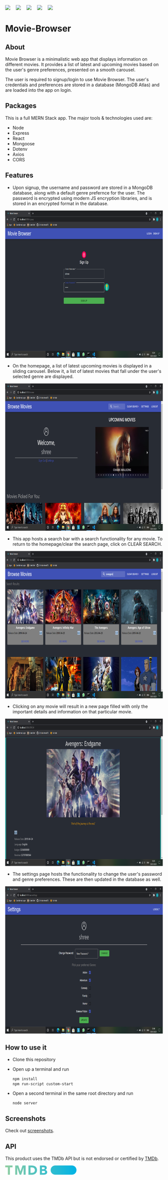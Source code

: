 <p>
  <img src="https://img.shields.io/badge/react-v17.0.2-ff69b4">&emsp;
  <img src="https://img.shields.io/badge/express-v4.17.1-orange">&emsp;
  <img src="https://img.shields.io/badge/JavaScript-89.2%25-informational">&emsp;
  <img src="https://img.shields.io/badge/database-mongodb-green">&emsp;
  <img src="https://img.shields.io/badge/build-passing-brightgreen">&emsp;
</p>

# Movie-Browser

## About
Movie Browser is a minimalistic web app that displays information on different movies. It provides a list of latest and upcoming movies based on the user's genre preferences, presented on a smooth carousel.

The user is required to signup/login to use Movie Browser. The user's credentials and preferences are stored in a database (MongoDB Atlas) and are loaded into the app on login.

## Packages
This is a full MERN Stack app. The major tools & technologies used are:
* Node
* Express
* React
* Mongoose
* Dotenv
* Axios
* CORS

## Features

* Upon signup, the username and password are stored in a MongoDB database, along with a default genre prefernce for the user. The password is encrypted using modern JS encryption libraries, and is stored in an encrypted format in the database.

<img src="https://github.com/shree675/Movie-Browser/blob/main/screenshots/Screenshot%20(60).png" height="470">

* On the homepage, a list of latest upcoming movies is displayed in a sliding carousel. Below it, a list of latest movies that fall under the user's selected genre are displayed.

<img src="https://github.com/shree675/Movie-Browser/blob/main/screenshots/Screenshot%20(63).png" height="470">

* This app hosts a search bar with a search functionality for any movie. To return to the homepage/clear the search page, click on CLEAR SEARCH.

<img src="https://github.com/shree675/Movie-Browser/blob/main/screenshots/Screenshot%20(64).png" height="470">

* Clicking on any movie will result in a new page filled with only the important details and information on that particular movie.

<img src="https://github.com/shree675/Movie-Browser/blob/main/screenshots/Screenshot%20(65).png" height="470">

* The settings page hosts the functionality to change the user's password and genre preferences. These are then updated in the database as well.

<img src="https://github.com/shree675/Movie-Browser/blob/main/screenshots/Screenshot%20(71).png" height="470">

## How to use it

* Clone this repository
* Open up a terminal and run  

  ```  
  npm install  
  npm run-script custom-start  
  ```
  
* Open a second terminal in the same root directory and run
  ```  
  node server  
  ```

## Screenshots

Check out [screenshots](screenshots).

## API

This product uses the TMDb API but is not endorsed or certified by [TMDb](https://www.themoviedb.org/).

<img src="https://github.com/shree675/Movie-Browser/blob/main/api_assets/tmdbicon.svg" height="30">

